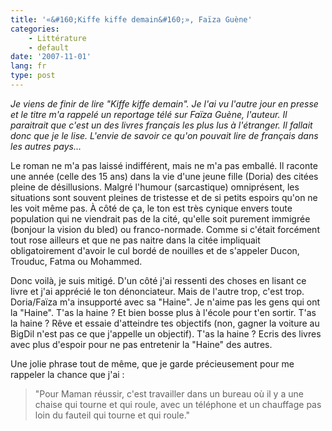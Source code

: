 ```yaml
---
title: '«&#160;Kiffe kiffe demain&#160;», Faïza Guène'
categories:
    - Littérature
    - default
date: '2007-11-01'
lang: fr
type: post
---
```


_Je viens de finir de lire "Kiffe kiffe demain". Je l'ai vu l'autre jour en presse et le titre m'a rappelé un reportage télé sur Faïza Guène, l'auteur. Il paraitrait que c'est un des livres français les plus lus à l'étranger. Il fallait donc que je le lise. L'envie de savoir ce qu'on pouvait lire de français dans les autres pays…_

<!-- more -->

Le roman ne m'a pas laissé indifférent, mais ne m'a pas emballé. Il raconte une année (celle des 15 ans) dans la vie d'une jeune fille (Doria) des citées pleine de désillusions. Malgré l'humour (sarcastique) omniprésent, les situations sont souvent pleines de tristesse et de si petits espoirs qu'on ne les voit même pas. À côté de ça, le ton est très cynique envers toute population qui ne viendrait pas de la cité, qu'elle soit purement immigrée (bonjour la vision du bled) ou franco-normade. Comme si c'était forcément tout rose ailleurs et que ne pas naitre dans la citée impliquait obligatoirement d'avoir le cul bordé de nouilles et de s'appeler Ducon, Trouduc, Fatma ou Mohammed.

Donc voilà, je suis mitigé. D'un côté j'ai ressenti des choses en lisant ce livre et j'ai apprécié le ton dénonciateur. Mais de l'autre trop, c'est trop. Doria/Faïza m'a insupporté avec sa "Haine". Je n'aime pas les gens qui ont la "Haine". T'as la haine&nbsp;? Et bien bosse plus à l'école pour t'en sortir. T'as la haine&nbsp;? Rêve et essaie d'atteindre tes objectifs (non, gagner la voiture au BigDil n'est pas ce que j'appelle un objectif). T'as la haine&nbsp;? Ecris des livres avec plus d'espoir pour ne pas entretenir la "Haine" des autres.

Une jolie phrase tout de même, que je garde précieusement pour me rappeler la chance que j'ai&nbsp;:
> "Pour Maman réussir, c'est travailler dans un bureau où il y a une chaise qui tourne et qui roule, avec un téléphone et un chauffage pas loin du fauteil qui tourne et qui roule."